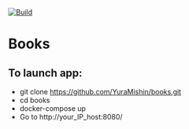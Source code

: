 [![Build](https://github.com/YuraMishin/books/actions/workflows/build.yaml/badge.svg?branch=main)](https://github.com/YuraMishin/books/actions/workflows/build.yaml)
# Books
## To launch app:

- git clone https://github.com/YuraMishin/books.git
- cd books
- docker-compose up
- Go to http://your_IP_host:8080/
